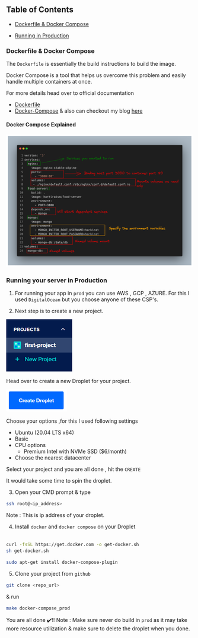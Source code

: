 ## Table of Contents
- [Dockerfile & Docker Compose](#docs)
<!-- - [Docker Compose explained](#exp) -->
- [Running in Production](#prod)

<a id="docs"></a>

### Dockerfile & Docker Compose

The ```Dockerfile``` is essentially the build instructions to build the image. 

Docker Compose is a tool that helps us overcome this problem and easily handle multiple containers at once.

For more details head over to official documentation
- [Dockerfile](https://docs.docker.com/get-started/02_our_app/)
- [Docker-Compose](https://docs.docker.com/compose/)
& also can checkout my blog [here](https://community.ops.io/harkiratsm/docker-simplified-4bce)

<a id="exp"></a>

#### Docker Compose Explained

<img src="assets/img/docker-compose-exp.PNG" />



<a id="prod"></a>

### Running your server in Production 

1) For running your app in ```prod``` you can use AWS , GCP , AZURE. For this I used ```DigitalOcean``` but you choose anyone of these CSP's.

2) Next step is to create a new project.

<img src="assets/img/1.PNG" />

Head over to create a new Droplet for your project.

<img src="assets/img/2.PNG" />

Choose your options ,for this I used following settings 
- Ubuntu (20.04 LTS x64)
- Basic
- CPU options 
    - Premium Intel with NVMe SSD ($6/month)
- Choose the nearest datacenter


Select your project and you are all done , hit the ```CREATE``` 

It would take some time to spin the droplet.

3) Open your CMD prompt & type 
```bash
ssh root@<ip_address>
```
Note : This is ip address of your droplet.

4) Install ```docker``` and ```docker compose``` on your Droplet 
```bash

curl -fsSL https://get.docker.com -o get-docker.sh
sh get-docker.sh

```

```bash
sudo apt-get install docker-compose-plugin
```

5) Clone your project from ```github```

```bash
git clone <repo_url>
```
& run

```bash
make docker-compose_prod
```

You are all done ✔️!!
Note : Make sure never do build in ```prod``` as it may take more resource utilization & make sure to delete the droplet when you done. 

